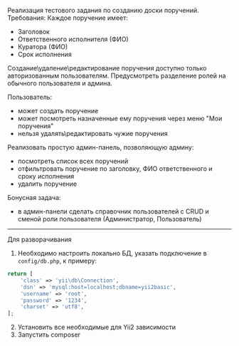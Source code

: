 Реализация тестового задания по созданию доски поручений. Требования:
Каждое поручение имеет:

- Заголовок
- Ответственного исполнителя (ФИО)
- Куратора (ФИО)
- Срок исполнения

Создание\удаление\редактирование поручения доступно только авторизованным пользователям.
Предусмотреть разделение ролей на обычного пользователя и админа.

Пользователь:

- может создать поручение
- может посмотреть назначенные ему поручения через меню "Мои поручения"
- нельзя удалять\редактировать чужие поручения

Реализовать простую админ-панель, позволяющую админу:

- посмотреть список всех поручений
- отфильтровать поручение по заголовку, ФИО ответственного и сроку исполнения
- удалить поручение

Бонусная задача:

- в админ-панели сделать справочник пользователей с CRUD и сменой роли пользователя (Администратор, Пользователь)
-------------


Для разворачивания
1. Необходимо настроить локально БД, указать подключение в `config/db.php`, к примеру:
```php
return [
    'class' => 'yii\db\Connection',
    'dsn' => 'mysql:host=localhost;dbname=yii2basic',
    'username' => 'root',
    'password' => '1234',
    'charset' => 'utf8',
];
```
2. Установить все необходимые для  Yii2 зависимости
3. Запустить composer
